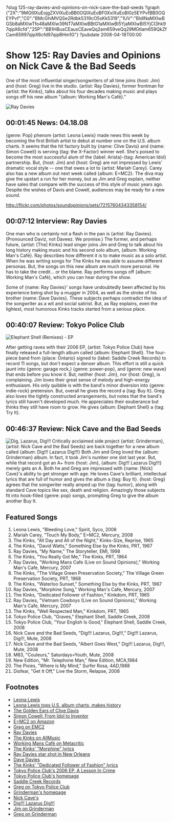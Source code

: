 ?slug 125-ray-davies-and-opinions-on-nick-cave-the-bad-seeds
?graph {"2X":"9MGtllXuEojgZXVlXuEoBB0OQlXuEoBF0XxlXuEoBI0z5EYPvfBB0OQEYPvf","C0":"BMcGhiMVQSe2Rdbk5319cO5sKk5319","1UV":"BIdlNaMXIwBGSb8aMXIwTfo48aMXIw39NT7aMXIwBBtG1aMXIwBI5YjaMXIwBI5YjCI3hk97qipX6cfd","25P":"BB1HBusCEausCEaveQq2am659veQq29MGtlam659QkZfCam65997qipX6cfd97qipBHm1G"}
?pubdate 2008-04-18T00:00

# Show 125: Ray Davies and Opinions on Nick Cave & the Bad Seeds
One of the most influential singer/songwriters of all time joins {host: Jim} and {host: Greg} live in the studio. {artist: Ray Davies}, former frontman for {artist: the Kinks}, talks about his four decades making music and plays songs off his new album "{album: Working Man's Café}."

![Ray Davies](http://static.soundopinions.org/images/2008/raydavies.jpg)

## 00:01:45 News: 04.18.08
{genre: Pop} phenom {artist: Leona Lewis} made news this week by becoming the first British artist to debut at number one on the U.S. album charts. It seems that the hit factory built by {name: Clive Davis} and {name: Simon Cowell} is serving {tag: the X-Factor} winner well. She's poised to become the most successful alum of the {label: Arista}-{tag: American Idol} partnership. But, {host: Jim} and {host: Greg} are not impressed by Lewis' dramatic vocal style -- one that owes a lot to {artist: Mariah Carey}. Carey also has a new album out next week called {album: E=MC2}. The diva may give the upstart a run for her money, but as Jim and Greg explain, neither have sales that compare with the success of this style of music years ago. Despite the wishes of Davis and Cowell, audiences may be ready for a new sound.

http://flickr.com/photos/soundopinions/sets/72157604343358154/

## 00:07:12 Interview: Ray Davies
One man who is certainly not a flash in the pan is {artist: Ray Davies}. (Pronounced Daviz, not Daveez. We promise.) The former, and perhaps future, {artist: [The] Kinks} lead singer joins Jim and Greg to talk about his long history making music and his second solo album, {album: Working Man's Café}. Ray describes how different it is to make music as a solo artist. When he was writing songs for The Kinks he was able to assume different personas. But, the songs on this new album are much more personal. He has to take the credit... or the blame. Ray performs songs off {album: Working Man's Café}, which you can hear during the show.

Some of {name: Ray Davies}' songs have undoubtedly been affected by his experience being shot by a mugger in 2004, as well as the stroke of his brother {name: Dave Davies}. These subjects perhaps contradict the idea of the songwriter as a wit and social satirist. But, as Ray explains, even the lightest, most humorous Kinks tracks started from a serious place.

## 00:40:07 Review: Tokyo Police Club
![Elephant Shell (Remixes) - EP](http://is3.mzstatic.com/image/thumb/Music/v4/c0/31/54/c0315409-b542-4377-63d4-56599ee7cd32/source/600x600bb.jpg "154606506/278936805")

After getting raves with their 2006 EP, {artist: Tokyo Police Club} have finally released a full-length album called {album: Elephant Shell}. The four-piece band from {place: Ontario} signed to {label: Saddle Creek Records} to record 11 songs, but don't expect a denser album. This effort is still a quick jaunt into {genre: garage rock,} {genre: power-pop}, and {genre: new wave} that ends before you know it. But, neither {host: Jim}, nor {host: Greg}, is complaining. Jim loves their great sense of melody and high-energy enthusiasm. His only quibble is with the band's minor diversion into {genre: indie-rock} pretension. But, overall he gives the record a {tag: Buy It}. Greg also loves the tightly constructed arrangements, but notes that the band's lyrics still haven't developed much. He appreciates their exuberance but thinks they still have room to grow. He gives {album: Elephant Shell} a {tag: Try It}.

## 00:46:37 Review: Nick Cave and the Bad Seeds
![Dig, Lazarus, Dig!!!](http://is5.mzstatic.com/image/thumb/Music62/v4/2b/bd/cb/2bbdcbd6-ef5d-1888-2c0f-37f7a5aa19b8/source/600x600bb.jpg "1698460/1151569600")
Critically acclaimed side project {artist: Grinderman}, {artist: Nick Cave and the Bad Seeds} are back together for a new album called {album: Dig!!! Lazarus Dig!!!} Both Jim and Greg loved the {album: Grinderman} album. In fact, it took Jim's number one slot last year. But, while that record got an A+ from {host: Jim}, {album: Dig!!! Lazarus Dig!!!} merely gets an A. Both he and Greg are impressed with {name: [Nick] Cave}'s ability to get stronger with age. He loves Cave's brilliant, intellectual lyrics that are full of humor and gives the album a {tag: Buy It}. {host: Greg} agrees that the songwriter really amped up the {tag: humor}, along with standard Cave topics like sex, death and religion. Amazingly those subjects fit into hook-filled {genre: pop} songs, prompting Greg to give the album another Buy It.

## Featured Songs
1. Leona Lewis, "Bleeding Love," Spirit, Syco, 2008
2. Mariah Carey, "Touch My Body," E=MC2, Mercury, 2008
3. The Kinks, "All Day and All of the Night," Kinks-Size, Reprise, 1965
4. The Kinks, "David Watts," Something Else by the Kinks, PRT, 1967
5. Ray Davies, "My Name," The Storyteller, EMI, 1998
6. The Kinks, "You Really Got Me," The Kinks, PRT, 1964
7. Ray Davies, "Working Mans Cafe (Live on Sound Opinions)," Working Man's Cafe, Mercury, 2007 
8. The Kinks, "The Village Green Preservation Society," The Village Green Preservation Society, PRT, 1968
9. The Kinks, "Waterloo Sunset," Something Else by the Kinks, PRT, 1967
10. Ray Davies, "Morphine Song," Working Man's Cafe, Mercury, 2007
11. The Kinks, "Dedicated Follower of Fashion," Kinkdom, PRT, 1965
12. Ray Davies, "Vietnam Cowboys (Live on Sound Opinions)," Working Man's Cafe, Mercury, 2007 
13. The Kinks, "Well Respected Man," Kinkdom, PRT, 1965
14. Tokyo Police Club, "Graves," Elephant Shell, Saddle Creek, 2008
15. Tokyo Police Club, "Your English Is Good," Elephant Shell, Saddle Creek, 2008
16. Nick Cave and the Bad Seeds, "Dig!!! Lazarus, Dig!!!," Dig!!! Lazarus, Dig!!!, Mute, 2008
17. Nick Cave and the Bad Seeds, "Albert Goes West," Dig!!! Lazarus, Dig!!!, Mute, 2008
18. M83, "Couleurs," Saturdays=Youth, Mute, 2008
19. New Edition, "Mr. Telephone Man," New Edition, MCA,1984
20. The Pixies, "Where is My Mind," Surfer Rosa, 4AD,1988
21. Disfear, "Get It Off," Live the Storm, Relapse, 2008

## Footnotes
- [Leona Lewis](http://www.leonalewismusic.com/)
- [Leona Lewis tops U.S. album charts, makes history](http://edition.cnn.com/2008/SHOWBIZ/Music/04/17/leona.lewisalbum/)
- [The Golden Ears of Clive Davis](http://www.cbsnews.com/stories/2004/02/06/60minutes/main598488.shtml)
- [Simon Cowell: From Idol to Inventor](http://www.businessweek.com/stories/2006-01-31/simon-cowell-from-idol-to-inventorbusinessweek-business-news-stock-market-and-financial-advice)
- [E=MC2 on Amazon](http://www.amazon.com/E-MC2-Mariah-Carey/dp/B000UMKCYC)
- [Greg on EMC2](http://articles.chicagotribune.com/2008-04-15/features/0804110571_1_e-mc2-christopher-tricky-stewart-million-record-deal)
- [Ray Davies](http://www.myspace.com/raydaviesofficial)
- [The Kinks on AllMusic](http://www.allmusic.com/cg/amg.dll?p=amg&sql=11:3ifoxqe5ldse)
- [Working Mans Café on Metacritic](http://www.metacritic.com/music/artists/daviesray/workingmanscafe?q=working%20man's%20cafe)
- [The Kinks' "Morphine" lyrics](http://www.metrolyrics.com/morphine-song-lyrics-ray-davies.html)
- [Ray Davies star shot in New Orleans](http://www.cnn.com/2004/SHOWBIZ/Music/01/05/davies.shot/)
- [Dave Davies](http://www.davedavies.com/)
- [The Kinks' "Dedicated Follower of Fashion" lyrics](http://www.mp3lyrics.org/k/kinks/dedicated-follower-of-fashion/)
- [Tokyo Police Club's 2006 EP, A Lesson In Crime](http://www.amazon.com/Lesson-Crime-Tokyo-Police-Club/dp/B000F2BP0W)
- [Tokyo Police Club's homepage](http://tokyopoliceclub.com/)
- [Saddle Creek Records](http://www.saddle-creek.com/)
- [Greg on Tokyo Police Club](http://leisureblogs.chicagotribune.com/turn_it_up/2007/10/tokyo-police-cl.html)
- [Grinderman's homepage](http://www.grinderman.com/)
- [Nick Cave's](http://www.nick-cave.com/)
- [Dig!!! Lazarus Dig!!!](http://www.metacritic.com/music/artists/cavenick/diglazarusdig?q=nick%20cave)
- [Jim on Grinderman](http://www.jimdero.com/News2007/Grinderman.htm)
- [Greg on Grinderman](http://articles.chicagotribune.com/2007-07-20/entertainment/0707181039_1_bad-seeds-nick-cave-birthday-party)
